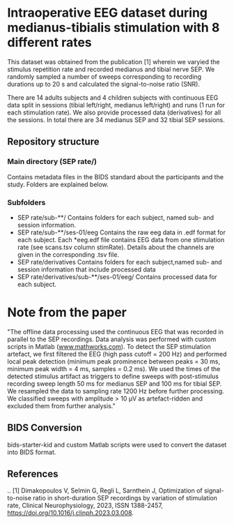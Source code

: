 # Intraoperative EEG dataset during medianus-tibialis stimulation with 8 different rates
This dataset was obtained from the publication [1] wherein we varyied the stimulus repetition rate and recorded medianus and tibial nerve SEP. 
We randomly sampled a number of sweeps corresponding to recording durations up to 20 s and calculated the signal-to-noise ratio (SNR).

There are 14 adults subjects and 4 children subjects with continuous EEG data split in sessions (tibial left/right, medianus left/right) and runs (1 run for each stimulation rate).
We also provide processed data (derivatives) for all the sessions. 
In total there are 34 medianus SEP and 32 tibial SEP sessions.
 
## Repository structure

### Main directory (SEP rate/)
Contains metadata files in the BIDS standard about the participants and the study. Folders are explained below.

### Subfolders
* SEP rate/sub-**/
Contains folders for each subject, named sub-<subject number> and session information.
* SEP rate/sub-**/ses-01/eeg
Contains the raw eeg data in .edf format for each subject. 
Each *eeg.edf file contains EEG data from one stimulation rate (see scans.tsv column stimRate).
Details about the channels are given in the corresponding .tsv file. 
* SEP rate/derivatives
Contains folders for each subject,named sub-<subject number> and session information that include processed data
* SEP rate/derivatives/sub-**/ses-01/eeg/
Contains processed data for each subject.


# Note from the paper
"The offline data processing used the continuous EEG that was recorded in parallel to the SEP recordings. 
Data analysis was performed with custom scripts in Matlab (www.mathworks.com). To detect the SEP stimulation artefact, 
we first filtered the EEG (high pass cutoff = 200 Hz) and performed local peak detection (minimum peak prominence between peaks = 30 ms,
minimum peak width = 4 ms, samples = 0.2 ms). We used the times of the detected stimulus artifact as triggers to define sweeps with 
post-stimulus recording sweep length 50 ms for medianus SEP and 100 ms for tibial SEP. We resampled the data to sampling rate 1200 Hz before
further processing. We classified sweeps with amplitude > 10 µV as artefact-ridden and excluded them from further analysis."

BIDS Conversion
---------------
bids-starter-kid and custom Matlab scripts were used to convert the dataset into BIDS format. 


References
----------
.. [1] Dimakopoulos V, Selmin G, Regli L, Sarnthein J, Optimization of signal-to-noise ratio in short-duration SEP recordings by variation of stimulation rate, Clinical Neurophysiology, 2023, ISSN 1388-2457, https://doi.org/10.1016/j.clinph.2023.03.008.


